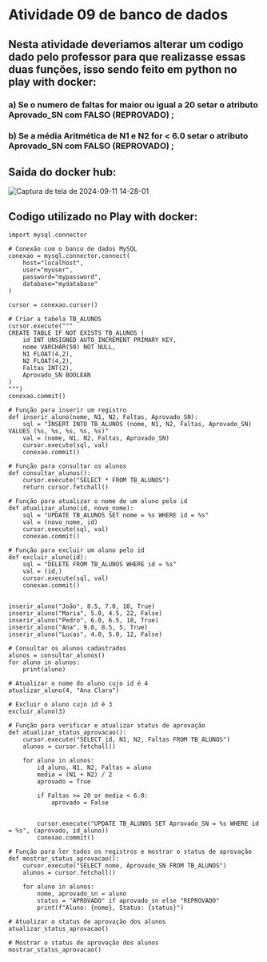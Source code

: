# Atividade 09 de banco de dados
## Nesta atividade deveriamos alterar um codigo dado pelo professor para que realizasse essas duas funções, isso sendo feito em python no play with docker:
### a) Se o numero de faltas for maior ou igual a 20 setar o atributo Aprovado_SN com FALSO (REPROVADO) ;
### b) Se a média Aritmética de N1 e N2 for < 6.0   setar o atributo Aprovado_SN com FALSO (REPROVADO) ;
## Saida do docker hub:
![Captura de tela de 2024-09-11 14-28-01](https://github.com/user-attachments/assets/c6ee6744-742d-4b97-9c2a-959287d2154d)
## Codigo utilizado no Play with docker:
```
import mysql.connector

# Conexão com o banco de dados MySQL
conexao = mysql.connector.connect(
    host="localhost",
    user="myuser",  
    password="mypassword",  
    database="mydatabase"  
)

cursor = conexao.cursor()

# Criar a tabela TB_ALUNOS
cursor.execute("""
CREATE TABLE IF NOT EXISTS TB_ALUNOS (
    id INT UNSIGNED AUTO_INCREMENT PRIMARY KEY,
    nome VARCHAR(50) NOT NULL,
    N1 FLOAT(4,2),
    N2 FLOAT(4,2),
    Faltas INT(2),
    Aprovado_SN BOOLEAN
)
""")
conexao.commit()

# Função para inserir um registro
def inserir_aluno(nome, N1, N2, Faltas, Aprovado_SN):
    sql = "INSERT INTO TB_ALUNOS (nome, N1, N2, Faltas, Aprovado_SN) VALUES (%s, %s, %s, %s, %s)"
    val = (nome, N1, N2, Faltas, Aprovado_SN)
    cursor.execute(sql, val)
    conexao.commit()

# Função para consultar os alunos
def consultar_alunos():
    cursor.execute("SELECT * FROM TB_ALUNOS")
    return cursor.fetchall()

# Função para atualizar o nome de um aluno pelo id
def atualizar_aluno(id, novo_nome):
    sql = "UPDATE TB_ALUNOS SET nome = %s WHERE id = %s"
    val = (novo_nome, id)
    cursor.execute(sql, val)
    conexao.commit()

# Função para excluir um aluno pelo id
def excluir_aluno(id):
    sql = "DELETE FROM TB_ALUNOS WHERE id = %s"
    val = (id,)
    cursor.execute(sql, val)
    conexao.commit()


inserir_aluno("João", 8.5, 7.0, 10, True)
inserir_aluno("Maria", 5.0, 4.5, 22, False)
inserir_aluno("Pedro", 6.0, 6.5, 18, True)
inserir_aluno("Ana", 9.0, 8.5, 5, True)
inserir_aluno("Lucas", 4.0, 5.0, 12, False)

# Consultar os alunos cadastrados
alunos = consultar_alunos()
for aluno in alunos:
    print(aluno)

# Atualizar o nome do aluno cujo id é 4
atualizar_aluno(4, "Ana Clara")

# Excluir o aluno cujo id é 3
excluir_aluno(3)

# Função para verificar e atualizar status de aprovação
def atualizar_status_aprovacao():
    cursor.execute("SELECT id, N1, N2, Faltas FROM TB_ALUNOS")
    alunos = cursor.fetchall()
    
    for aluno in alunos:
        id_aluno, N1, N2, Faltas = aluno
        media = (N1 + N2) / 2
        aprovado = True

        if Faltas >= 20 or media < 6.0:
            aprovado = False
        
        
        cursor.execute("UPDATE TB_ALUNOS SET Aprovado_SN = %s WHERE id = %s", (aprovado, id_aluno))
        conexao.commit()

# Função para ler todos os registros e mostrar o status de aprovação
def mostrar_status_aprovacao():
    cursor.execute("SELECT nome, Aprovado_SN FROM TB_ALUNOS")
    alunos = cursor.fetchall()
    
    for aluno in alunos:
        nome, aprovado_sn = aluno
        status = "APROVADO" if aprovado_sn else "REPROVADO"
        print(f"Aluno: {nome}, Status: {status}")

# Atualizar o status de aprovação dos alunos
atualizar_status_aprovacao()

# Mostrar o status de aprovação dos alunos
mostrar_status_aprovacao()
```
